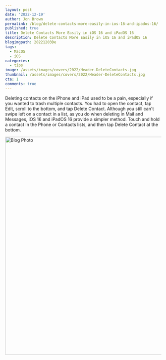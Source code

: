 ```yaml
---
layout: post
date: '2022-12-19'
author: Jon Brown
permalink: /blog/delete-contacts-more-easily-in-ios-16-and-ipados-16/
published: true
title: Delete Contacts More Easily in iOS 16 and iPadOS 16
description: Delete Contacts More Easily in iOS 16 and iPadOS 16
blogimgpath: 20221203De
tags:
  - MacOS
  - iOS
categories:
  - tips
image: /assets/images/covers/2022/Header-DeleteContacts.jpg
thumbnail: /assets/images/covers/2022/Header-DeleteContacts.jpg
cta: 1
comments: true
---
```

Deleting contacts on the iPhone and iPad used to be a pain, especially
if you wanted to trash multiple contacts. You had to open the contact,
tap Edit, scroll to the bottom, and tap Delete Contact. Although you
still can't swipe left on a contact in a list, as you do when deleting
in Mail and Messages, iOS 16 and iPadOS 16 provide a simpler method.
Touch and hold a contact in the Phone or Contacts lists, and then tap
Delete Contact at the bottom.

<img alt="Blog Photo" src="{{ site.site_cdn }}/assets/images/blog/2022/20221203De/image2.jpeg" class="img-fluid rounded m-2" width="700" />

